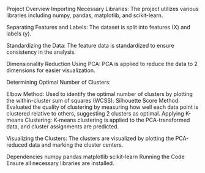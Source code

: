 Project Overview
Importing Necessary Libraries: The project utilizes various libraries including numpy, pandas, matplotlib, and scikit-learn.

Separating Features and Labels: The dataset is split into features (X) and labels (y).

Standardizing the Data: The feature data is standardized to ensure consistency in the analysis.

Dimensionality Reduction Using PCA: PCA is applied to reduce the data to 2 dimensions for easier visualization.

Determining Optimal Number of Clusters:

Elbow Method: Used to identify the optimal number of clusters by plotting the within-cluster sum of squares (WCSS).
Silhouette Score Method: Evaluated the quality of clustering by measuring how well each data point is clustered relative to others, suggesting 2 clusters as optimal.
Applying K-means Clustering: K-means clustering is applied to the PCA-transformed data, and cluster assignments are predicted.

Visualizing the Clusters: The clusters are visualized by plotting the PCA-reduced data and marking the cluster centers.

Dependencies
numpy
pandas
matplotlib
scikit-learn
Running the Code
Ensure all necessary libraries are installed.
